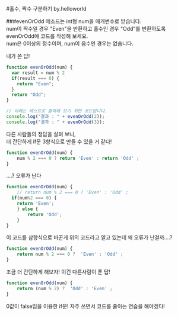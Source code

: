#홀수, 짝수 구분하기 by.helloworld

###evenOrOdd 메소드는 int형 num을 매개변수로 받습니다.  
num이 짝수일 경우 "Even"을 반환하고 홀수인 경우 "Odd"를 반환하도록 evenOrOdd에   코드를 작성해 보세요.   
num은 0이상의 정수이며, num이 음수인 경우는 없습니다.    


내가 쓴 답!

```js
function evenOrOdd(num) {
  var result = num % 2 
  if(result === 0) {
    return "Even";
  }
  return "Odd";
}

// 아래는 테스트로 출력해 보기 위한 코드입니다.
console.log("결과 : " + evenOrOdd(2));
console.log("결과 : " + evenOrOdd(3));
```


다른 사람들의 정답을 살펴 보니,  
더 간단하게 if문 3항식으로 만들 수 있을 거 같다!
```js
function evenOrOdd(num) {
    num % 2 === 0 ? return 'Even' : return 'Odd' ;
}
```


....? 오류가 난다   

```js
function evenOrOdd(num) {
    // return num % 2 === 0 ? 'Even' : 'Odd' ;
  if(num%2 === 0) {
    return 'Even';
    } else {
        return 'Odd';
    }
}
```
이 코드를 삼항식으로 바꾼게 위의 코드라고 알고 있는데 왜 오류가 난걸까....?  


```js
function evenOrOdd(num) {
    return num % 2 === 0 ?  'Even' : 'Odd' ;
}
```


조금 더 간단하게 해보자! 이건 다른사람이 푼 답!
```js
function evenOrOdd(num) {
    return (num % 2) ?  'Odd' : 'Even' ;
}
```

0값이 false임을 이용한 if문!
자주 쓰면서 코드를 줄이는 연습을 해야겠다!